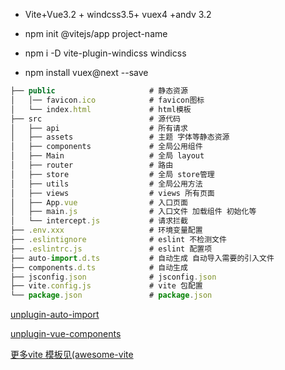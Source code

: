 - Vite+Vue3.2 + windcss3.5+ vuex4 +andv 3.2

- npm init @vitejs/app project-name

- npm i -D vite-plugin-windicss windicss

- npm install vuex@next --save

```js
├── public                     # 静态资源
│   │── favicon.ico            # favicon图标
│   └── index.html             # html模板
├── src                        # 源代码
│   ├── api                    # 所有请求
│   ├── assets                 # 主题 字体等静态资源
│   ├── components             # 全局公用组件
│   ├── Main                   # 全局 layout
│   ├── router                 # 路由
│   ├── store                  # 全局 store管理
│   ├── utils                  # 全局公用方法
│   ├── views                  # views 所有页面
│   ├── App.vue                # 入口页面
│   ├── main.js                # 入口文件 加载组件 初始化等
│   └── intercept.js           # 请求拦截
├── .env.xxx                   # 环境变量配置
├── .eslintignore              # eslint 不检测文件
├── .eslintrc.js               # eslint 配置项
├── auto-import.d.ts           # 自动生成 自动导入需要的引入文件
├── components.d.ts            # 自动生成
├── jsconfig.json              # jsconfig.json
├── vite.config.js             # vite 包配置
└── package.json               # package.json
```

[unplugin-auto-import](https://github.com/antfu/unplugin-auto-import)

[unplugin-vue-components](https://github.com/antfu/unplugin-vue-components)

[更多vite 模板见(awesome-vite](https://github.com/vitejs/awesome-vite)

